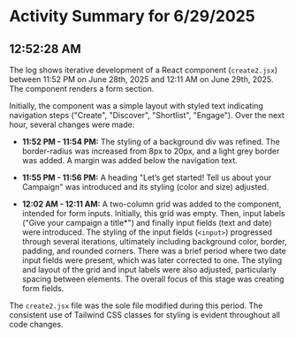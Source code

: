 # Activity Summary for 6/29/2025

## 12:52:28 AM
The log shows iterative development of a React component (`create2.jsx`) between 11:52 PM on June 28th, 2025 and 12:11 AM on June 29th, 2025.  The component renders a form section.

Initially, the component was a simple layout with styled text indicating navigation steps ("Create", "Discover", "Shortlist", "Engage").  Over the next hour, several changes were made:

* **11:52 PM - 11:54 PM:**  The styling of a background div was refined. The border-radius was increased from 8px to 20px, and a light grey border was added.  A margin was added below the navigation text.

* **11:55 PM - 11:56 PM:** A heading "Let’s get started! Tell us about your Campaign" was introduced and its styling (color and size) adjusted.

* **12:02 AM - 12:11 AM:** A two-column grid was added to the component, intended for form inputs.  Initially, this grid was empty.  Then, input labels ("Give your campaign a title*") and finally input fields (text and date) were introduced. The styling of the input fields (`<input>`) progressed through several iterations, ultimately including background color, border, padding, and rounded corners.  There was a brief period where two date input fields were present, which was later corrected to one. The styling and layout of the grid and input labels were also adjusted, particularly spacing between elements.  The overall focus of this stage was creating form fields.


The `create2.jsx` file was the sole file modified during this period.  The consistent use of Tailwind CSS classes for styling is evident throughout all code changes.
